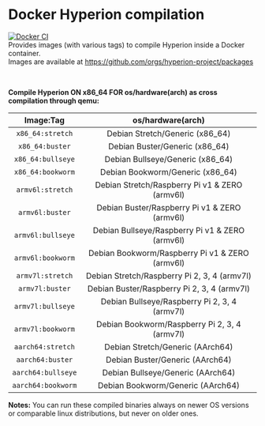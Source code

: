 # Docker Hyperion compilation
[![Docker CI](https://github.com/Hyperion-Project/hyperion.docker-ci/workflows/Docker%20CI/badge.svg)](https://github.com/orgs/hyperion-project/packages)<br>
Provides images (with various tags) to compile Hyperion inside a Docker container.<br>
Images are available at https://github.com/orgs/hyperion-project/packages

<br>

**Compile Hyperion ON x86_64 FOR os/hardware(arch) as cross compilation through qemu:**

|     Image:Tag     	|                os/hardware(arch)      	      	|
|:-----------------:	|:----------------------------------------------:	|
| `x86_64:stretch`  	| Debian Stretch/Generic (x86_64)                	|
| `x86_64:buster`   	| Debian Buster/Generic (x86_64)                 	|
| `x86_64:bullseye`   	| Debian Bullseye/Generic (x86_64)                 	|
| `x86_64:bookworm`   	| Debian Bookworm/Generic (x86_64)                 	|
| `armv6l:stretch`  	| Debian Stretch/Raspberry Pi v1 & ZERO (armv6l) 	|
| `armv6l:buster`   	| Debian Buster/Raspberry Pi v1 & ZERO (armv6l)  	|
| `armv6l:bullseye`   	| Debian Bullseye/Raspberry Pi v1 & ZERO (armv6l)  	|
| `armv6l:bookworm`   	| Debian Bookworm/Raspberry Pi v1 & ZERO (armv6l)  	|
| `armv7l:stretch`  	| Debian Stretch/Raspberry Pi 2, 3, 4 (armv7l)     	|
| `armv7l:buster`   	| Debian Buster/Raspberry Pi 2, 3, 4 (armv7l)      	|
| `armv7l:bullseye`   	| Debian Bullseye/Raspberry Pi 2, 3, 4 (armv7l)	|
| `armv7l:bookworm`   	| Debian Bookworm/Raspberry Pi 2, 3, 4 (armv7l)	|
| `aarch64:stretch` 	| Debian Stretch/Generic (AArch64)               	|
| `aarch64:buster`  	| Debian Buster/Generic (AArch64)                	|
| `aarch64:bullseye`  	| Debian Bullseye/Generic (AArch64)                	|
| `aarch64:bookworm`  	| Debian Bookworm/Generic (AArch64)                	|

**Notes:** You can run these compiled binaries always on newer OS versions or comparable linux distributions, but never on older ones.
